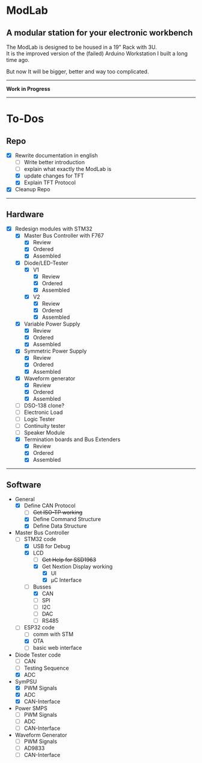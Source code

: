 # ModLab

## A modular station for your electronic workbench

The ModLab is designed to be housed in a 19" Rack with 3U.  
It is the improved version of the (failed) Arduino Workstation I built a long time ago.

But now It will be bigger, better and way too complicated.

---

**Work in Progress**

---

# To-Dos

## Repo

- [X] Rewrite documentation in english
  - [ ] Write better introduction
  - [ ] explain what exactly the ModLab is
  - [X] update changes for TFT
  - [X] Explain TFT Protocol
- [X] Cleanup Repo

---

## Hardware

- [X] Redesign modules with STM32
  - [x] Master Bus Controller with F767
    - [X] Review
    - [X] Ordered
    - [X] Assembled
  - [x] Diode/LED-Tester
    - [X] V1
      - [X] Review
      - [X] Ordered
      - [X] Assembled
    - [X] V2
      - [X] Review
      - [X] Ordered
      - [X] Assembled
  - [X] Variable Power Supply
    - [X] Review
    - [X] Ordered
    - [X] Assembled
  - [x] Symmetric Power Supply
    - [X] Review
    - [X] Ordered
    - [X] Assembled
  - [x] Waveform generator
    - [x] Review
    - [X] Ordered
    - [X] Assembled
  - [ ] DSO-138 clone?
  - [ ] Electronic Load
  - [ ] Logic Tester
  - [ ] Continuity tester
  - [ ] Speaker Module
  - [x] Termination boards and Bus Extenders
    - [x] Review
    - [X] Ordered
    - [X] Assembled

---

## Software

- General
  - [X] Define CAN Protocol
    - [ ] ~~Get ISO-TP working~~
    - [X] Define Command Structure
    - [X] Define Data Structure
- Master Bus Controller
  - [ ] STM32 code
    - [X] USB for Debug
    - [X] LCD
      - [ ] ~~Get Help for SSD1963~~
      - [X] Get Nextion Display working
        - [X] UI
        - [X] µC Interface
    - [ ] Busses
      - [X] CAN
      - [ ] SPI
      - [ ] I2C
      - [ ] DAC
      - [ ] RS485
  - [ ] ESP32 code
    - [ ] comm with STM
    - [X] OTA
    - [ ] basic web interface
- Diode Tester code
  - [ ] CAN
  - [ ] Testing Sequence
  - [X] ADC
- SymPSU
  - [X] PWM Signals
  - [X] ADC
  - [X] CAN-Interface
- Power SMPS
  - [ ] PWM Signals
  - [ ] ADC
  - [ ] CAN-Interface
- Waveform Generator
  - [ ] PWM Signals
  - [ ] AD9833
  - [ ] CAN-Interface
